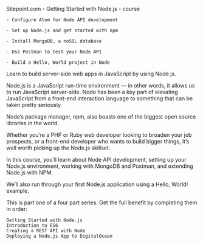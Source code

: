 Sitepoint.com - Getting Started with Node.js - course


	- Configure Atom for Node API development

	- Set up Node.js and get started with npm

	- Install MongoDB, a noSQL database

	- Use Postman to test your Node API

	- Build a Hello, World project in Node


 Learn to build server-side web apps in JavaScript by using Node.js.

Node.js is a JavaScript run-time environment — in other words, it allows us to run JavaScript server-side. Node has been a key part of elevating JavaScript from a front-end interaction language to something that can be taken pretty seriously.

Node’s package manager, npm, also boasts one of the biggest open source libraries in the world.

Whether you’re a PHP or Ruby web developer looking to broaden your job prospects, or a front-end developer who wants to build bigger things, it’s well worth picking up the Node.js skillset.

In this course, you’ll learn about Node API development, setting up your Node.js environment, working with MongoDB and Postman, and extending Node.js with NPM.

We’ll also run through your first Node.js application using a Hello, World! example.

This is part one of a four part series. Get the full benefit by completing them in order:

    Getting Started with Node.js
    Introduction to ES6
    Creating a REST API with Node
    Deploying a Node.js App to DigitalOcean

